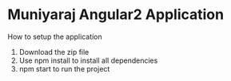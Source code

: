 # Muniyaraj Angular2 Application

How to setup the application


1) Download the zip file
2) Use npm install to install all dependencies
3) npm start to run the project
